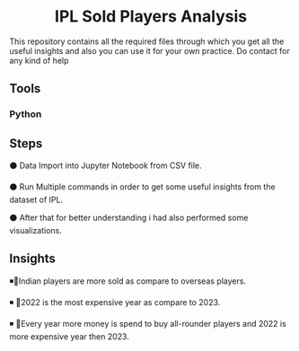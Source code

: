 

<h1 align="center">IPL Sold Players Analysis</h1>
This repository contains all the required files through which you get all the useful insights and also you can use it for your own practice. Do contact for any kind of help

<h2 align="left">Tools</h3>
<h3 align="left">Python</h4> 


<h2 align="left">Steps</h3>
<p align="left">
⚫ Data Import into Jupyter Notebook from CSV file.<br>

⚫ Run Multiple commands in order to get some useful insights from the dataset of IPL.<br>

⚫ After that for better understanding i had also performed some visualizations.<br>



<h2 align="left">Insights</h3>
<p align="left">
◾📌Indian players are more sold as compare to overseas players.<br>
  
  ◾ 📌2022 is the most expensive year as compare to 2023.<br>

◾ 📌Every year more money is spend to buy all-rounder players and 2022 is more expensive year then 2023. <br></p>
